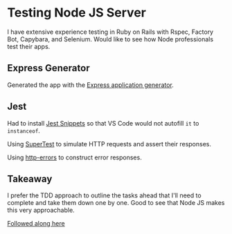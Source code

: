 # Testing Node JS Server

I have extensive experience testing in Ruby on Rails with Rspec, Factory Bot, Capybara, and Selenium. Would like to see how Node professionals test their apps.

## Express Generator

Generated the app with the [Express application generator](https://expressjs.com/en/starter/generator.html).

## Jest

Had to install [Jest Snippets](https://marketplace.visualstudio.com/items?itemName=andys8.jest-snippets) so that VS Code would not autofill `it` to `instanceof`.

Using [SuperTest](https://github.com/visionmedia/supertest) to simulate HTTP requests and assert their responses.

Using [http-errors](https://github.com/jshttp/http-errors) to construct error responses.

## Takeaway

I prefer the TDD approach to outline the tasks ahead that I'll need to complete and take them down one by one. Good to see that Node JS makes this very approachable.

[Followed along here](https://www.youtube.com/watch?v=M44umyYPiuo)
